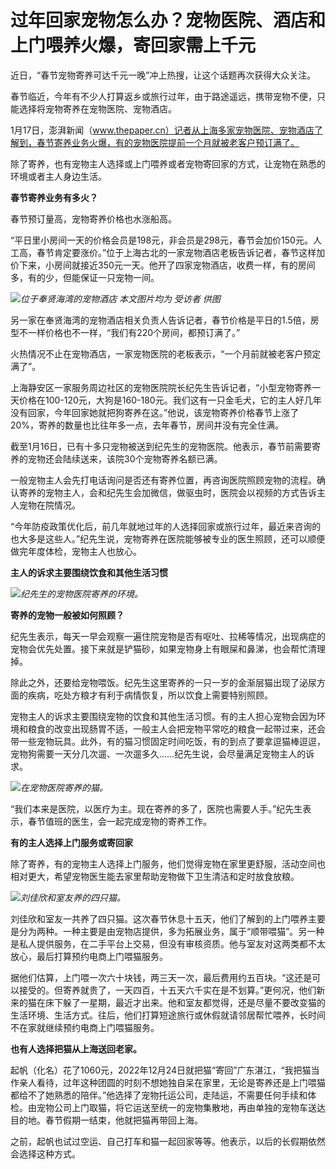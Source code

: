 # 过年回家宠物怎么办？宠物医院、酒店和上门喂养火爆，寄回家需上千元

近日，“春节宠物寄养可达千元一晚”冲上热搜，让这个话题再次获得大众关注。

春节临近，今年有不少人打算返乡或旅行过年，由于路途遥远，携带宠物不便，只能选择将宠物寄养在宠物医院、宠物酒店。

1月17日，澎湃新闻（www.thepaper.cn）记者从上海多家宠物医院、宠物酒店了解到，春节寄养业务火爆，有的宠物医院提前一个月就被老客户预订满了。

除了寄养，也有宠物主人选择或上门喂养或者宠物寄回家的方式，让宠物在熟悉的环境或者主人身边生活。

**春节寄养业务有多火？**

春节预订量高，宠物寄养价格也水涨船高。

“平日里小房间一天的价格会员是198元，非会员是298元，春节会加价150元。人工高，春节肯定要涨价。”位于上海古北的一家宠物酒店老板告诉记者，春节这样加价下来，小房间就接近350元一天。他开了四家宠物酒店，收费一样，有的房间多，有的少，但能保证一只宠物一间。

![](https://inews.gtimg.com/newsapp_bt/0/15615318302/1000)_位于奉贤海湾的宠物酒店 本文图片均为
受访者 供图_

另一家在奉贤海湾的宠物酒店相关负责人告诉记者，春节价格是平日的1.5倍，房型不一样价格也不一样，“我们有220个房间，都预订满了。”

火热情况不止在宠物酒店，一家宠物医院的老板表示，“一个月前就被老客户预定满了”。

上海静安区一家服务周边社区的宠物医院院长纪先生告诉记者，“小型宠物寄养一天价格在100-120元，大狗是160-180元。我们这有一只金毛犬，它的主人好几年没有回家，今年回家她就把狗寄养在这。”他说，该宠物寄养价格春节上涨了20%，寄养的数量也比往年多一点，去年春节，房间并没有完全住满。

截至1月16日，已有十多只宠物被送到纪先生的宠物医院。他表示，春节前需要寄养的宠物还会陆续送来，该院30个宠物寄养名额已满。

一般宠物主人会先打电话询问是否还有寄养位置，再咨询医院照顾宠物的流程。确认寄养的宠物主人，会和纪先生会加微信，做驱虫时，医院会以视频的方式告诉主人宠物在院情况。

“今年防疫政策优化后，前几年就地过年的人选择回家或旅行过年，最近来咨询的也大多是这些人。”纪先生说，宠物寄养在医院能够被专业的医生照顾，还可以顺便做完年度体检，宠物主人也放心。

**主人的诉求主要围绕饮食和其他生活习惯**

![](https://inews.gtimg.com/newsapp_bt/0/15615318304/1000)_纪先生的宠物医院寄养的环境。_

**寄养的宠物一般被如何照顾？**

纪先生表示，每天一早会观察一遍住院宠物是否有呕吐、拉稀等情况，出现病症的宠物会优先处置。接下来就是铲猫砂，如果宠物身上有眼屎和鼻涕，也会帮忙清理掉。

除此之外，还要给宠物喂饭。纪先生这里寄养的一只一岁的金渐层猫出现了泌尿方面的疾病，吃处方粮才有利于病情恢复，所以饮食上需要特别照顾。

宠物主人的诉求主要围绕宠物的饮食和其他生活习惯。有的主人担心宠物会因为环境和粮食的改变出现肠胃不适，一般主人会把宠物平常吃的粮食一起带过来，还会带一些宠物玩具。此外，有的猫习惯固定时间吃饭，有的到点了要拿逗猫棒逗逗，宠物狗需要一天分几次遛、一次遛多久……纪先生说，会尽量满足宠物主人的诉求。

![](https://inews.gtimg.com/newsapp_bt/0/15615318313/1000)_在宠物医院寄养的猫。_

“我们本来是医院，以医疗为主。现在寄养的多了，医院也需要人手。”纪先生表示，春节值班的医生，会一起完成宠物的寄养工作。

**有的主人选择上门服务或寄回家**

除了寄养，有的宠物主人选择上门服务，他们觉得宠物在家里更舒服，活动空间也相对更大，希望宠物医生能去家里帮助宠物做下卫生清洁和定时放食放粮。

![](https://inews.gtimg.com/newsapp_bt/0/15615318318/1000)_刘佳欣和室友养的四只猫。_

刘佳欣和室友一共养了四只猫。这次春节休息十五天，他们了解到的上门喂养主要是分为两种。一种主要是由宠物店提供，多为拓展业务，属于“顺带喂猫”。另一种是私人提供服务，在二手平台上交易，但没有审核资质。他与室友对这两类都不太放心，最后打算预约电商上门喂猫服务。

据他们估算，上门喂一次六十块钱，两三天一次，最后费用约五百块。“这还是可以接受的。但寄养就贵了，一天四百，十五天六千实在是不划算。”更何况，他们新来的猫在床下躲了一星期，最近才出来。他和室友都觉得，还是尽量不要改变猫的生活环境、生活方式。往后，他们打算短途旅行或休假就请邻居帮忙喂养，长时间不在家就继续预约电商上门喂猫服务。

**也有人选择把猫从上海送回老家。**

起帆（化名）花了1060元，2022年12月24日就把猫“寄回”广东湛江，“我把猫当作亲人看待，过年这种团圆的时刻不想她独自呆在家里，无论是寄养还是上门喂猫都给不了她熟悉的陪伴。”他选择了宠物托运公司，走陆运，不需要任何手续和体检。由宠物公司上门取猫，将它运送至统一的宠物集散地，再由单独的宠物车送达目的地。春节假期一结束，他就把猫再带回上海。

之前，起帆也试过空运、自己打车和猫一起回家等等。他表示，以后的长假期依然会选择这种方式。

